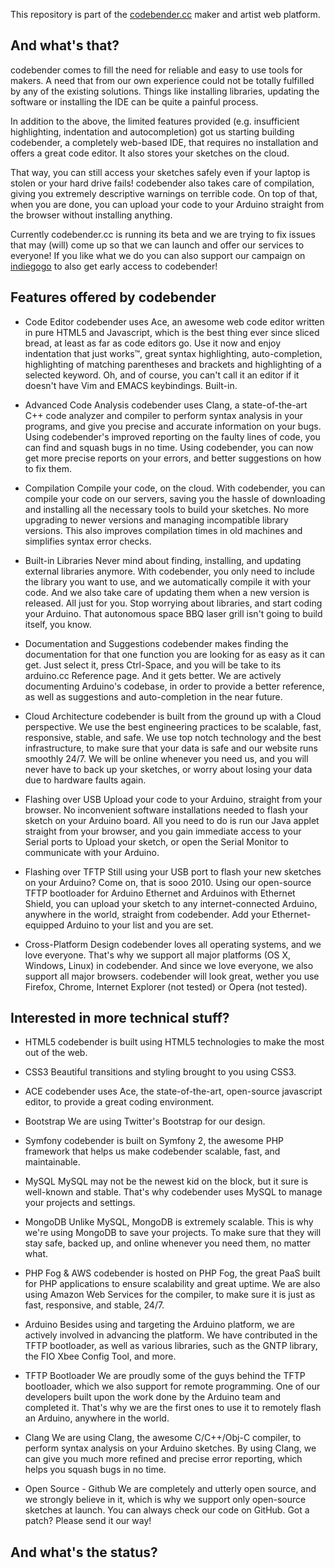 This repository is part of the [codebender.cc](http://www.codebender.cc) maker and artist web platform.

## And what's that?

codebender comes to fill the need for reliable and easy to use tools for makers. A need that from our own experience could not be totally fulfilled by any of the existing solutions. Things like installing libraries, updating the software or installing the IDE can be quite a painful process.

In addition to the above, the limited features provided (e.g. insufficient highlighting, indentation and autocompletion) got us starting building codebender, a completely web-based IDE, that requires no installation and offers a great code editor. It also stores your sketches on the cloud.

That way, you can still access your sketches safely even if your laptop is stolen or your hard drive fails! codebender also takes care of compilation, giving you extremely descriptive warnings on terrible code. On top of that, when you are done, you can upload your code to your Arduino straight from the browser without installing anything.

Currently codebender.cc is running its beta and we are trying to fix issues that may (will) come up so that we can launch and offer our services to everyone!
If you like what we do you can also support our campaign on [indiegogo](http://www.indiegogo.com/codebender) to also get early access to codebender! 

## Features offered by codebender

* Code Editor
codebender uses Ace, an awesome web code editor written in pure HTML5 and Javascript, which is the best thing ever since sliced bread, at least as far as code editors go. Use it now and enjoy indentation that just works™, great syntax highlighting, auto-completion, highlighting of matching parentheses and brackets and highlighting of a selected keyword. Oh, and of course, you can't call it an editor if it doesn't have Vim and EMACS keybindings. Built-in.

* Advanced Code Analysis
codebender uses Clang, a state-of-the-art C++ code analyzer and compiler to perform syntax analysis in your programs, and give you precise and accurate information on your bugs. Using codebender's improved reporting on the faulty lines of code, you can find and squash bugs in no time. Using codebender, you can now get more precise reports on your errors, and better suggestions on how to fix them.

* Compilation
Compile your code, on the cloud. With codebender, you can compile your code on our servers, saving you the hassle of downloading and installing all the necessary tools to build your sketches. No more upgrading to newer versions and managing incompatible library versions. This also improves compilation times in old machines and simplifies syntax error checks.

* Built-in Libraries
Never mind about finding, installing, and updating external libraries anymore. With codebender, you only need to include the library you want to use, and we automatically compile it with your code. And we also take care of updating them when a new version is released. All just for you. Stop worrying about libraries, and start coding your Arduino. That autonomous space BBQ laser grill isn't going to build itself, you know.

* Documentation and Suggestions
codebender makes finding the documentation for that one function you are looking for as easy as it can get. Just select it, press Ctrl-Space, and you will be take to its arduino.cc Reference page. And it gets better. We are actively documenting Arduino's codebase, in order to provide a better reference, as well as suggestions and auto-completion in the near future.

* Cloud Architecture
codebender is built from the ground up with a Cloud perspective. We use the best engineering practices to be scalable, fast, responsive, stable, and safe. We use top notch technology and the best infrastructure, to make sure that your data is safe and our website runs smoothly 24/7. We will be online whenever you need us, and you will never have to back up your sketches, or worry about losing your data due to hardware faults again.

* Flashing over USB
Upload your code to your Arduino, straight from your browser. No inconvenient software installations needed to flash your sketch on your Arduino board. All you need to do is run our Java applet straight from your browser, and you gain immediate access to your Serial ports to Upload your sketch, or open the Serial Monitor to communicate with your Arduino.

* Flashing over TFTP
Still using your USB port to flash your new sketches on your Arduino? Come on, that is sooo 2010. Using our open-source TFTP bootloader for Arduino Ethernet and Arduinos with Ethernet Shield, you can upload your sketch to any internet-connected Arduino, anywhere in the world, straight from codebender. Add your Ethernet-equipped Arduino to your list and you are set.

* Cross-Platform Design
codebender loves all operating systems, and we love everyone. That's why we support all major platforms (OS X, Windows, Linux) in codebender. And since we love everyone, we also support all major browsers. codebender will look great, wether you use Firefox, Chrome, Internet Explorer (not tested) or Opera (not tested).

## Interested in more technical stuff?

* HTML5
codebender is built using HTML5 technologies to make the most out of the web.
* CSS3
Beautiful transitions and styling brought to you using CSS3.

* ACE
codebender uses Ace, the state-of-the-art, open-source javascript editor, to provide a great coding environment.

* Bootstrap
We are using Twitter's Bootstrap for our design.

* Symfony
codebender is built on Symfony 2, the awesome PHP framework that helps us make codebender scalable, fast, and maintainable.

* MySQL
MySQL may not be the newest kid on the block, but it sure is well-known and stable. That's why codebender uses MySQL to manage your projects and settings.

* MongoDB
Unlike MySQL, MongoDB is extremely scalable. This is why we're using MongoDB to save your projects. To make sure that they will stay safe, backed up, and online whenever you need them, no matter what.

* PHP Fog & AWS
codebender is hosted on PHP Fog, the great PaaS built for PHP applications to ensure scalability and great uptime. We are also using Amazon Web Services for the compiler, to make sure it is just as fast, responsive, and stable, 24/7.

* Arduino
Besides using and targeting the Arduino platform, we are actively involved in advancing the platform. We have contributed in the TFTP bootloader, as well as various libraries, such as the GNTP library, the FIO Xbee Config Tool, and more.

* TFTP Bootloader
We are proudly some of the guys behind the TFTP bootloader, which we also support for remote programming. One of our developers built upon the work done by the Arduino team and completed it. That's why we are the first ones to use it to remotely flash an Arduino, anywhere in the world.

* Clang
We are using Clang, the awesome C/C++/Obj-C compiler, to perform syntax analysis on your Arduino sketches. By using Clang, we can give you much more refined and precise error reporting, which helps you squash bugs in no time.

* Open Source - Github
We are completely and utterly open source, and we strongly believe in it, which is why we support only open-source sketches at launch. You can always check our code on GitHub. Got a patch? Please send it our way!

## And what's the status?
